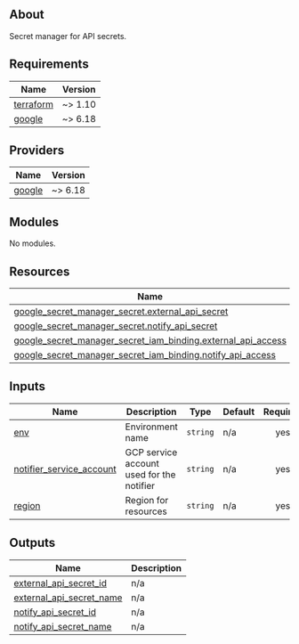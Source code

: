 <!-- BEGIN_TF_DOCS -->


## About

Secret manager for API secrets.

## Requirements

| Name | Version |
|------|---------|
| <a name="requirement_terraform"></a> [terraform](#requirement\_terraform) | ~> 1.10 |
| <a name="requirement_google"></a> [google](#requirement\_google) | ~> 6.18 |

## Providers

| Name | Version |
|------|---------|
| <a name="provider_google"></a> [google](#provider\_google) | ~> 6.18 |

## Modules

No modules.

## Resources

| Name | Type |
|------|------|
| [google_secret_manager_secret.external_api_secret](https://registry.terraform.io/providers/hashicorp/google/latest/docs/resources/secret_manager_secret) | resource |
| [google_secret_manager_secret.notify_api_secret](https://registry.terraform.io/providers/hashicorp/google/latest/docs/resources/secret_manager_secret) | resource |
| [google_secret_manager_secret_iam_binding.external_api_access](https://registry.terraform.io/providers/hashicorp/google/latest/docs/resources/secret_manager_secret_iam_binding) | resource |
| [google_secret_manager_secret_iam_binding.notify_api_access](https://registry.terraform.io/providers/hashicorp/google/latest/docs/resources/secret_manager_secret_iam_binding) | resource |

## Inputs

| Name | Description | Type | Default | Required |
|------|-------------|------|---------|:--------:|
| <a name="input_env"></a> [env](#input\_env) | Environment name | `string` | n/a | yes |
| <a name="input_notifier_service_account"></a> [notifier\_service\_account](#input\_notifier\_service\_account) | GCP service account used for the notifier | `string` | n/a | yes |
| <a name="input_region"></a> [region](#input\_region) | Region for resources | `string` | n/a | yes |

## Outputs

| Name | Description |
|------|-------------|
| <a name="output_external_api_secret_id"></a> [external\_api\_secret\_id](#output\_external\_api\_secret\_id) | n/a |
| <a name="output_external_api_secret_name"></a> [external\_api\_secret\_name](#output\_external\_api\_secret\_name) | n/a |
| <a name="output_notify_api_secret_id"></a> [notify\_api\_secret\_id](#output\_notify\_api\_secret\_id) | n/a |
| <a name="output_notify_api_secret_name"></a> [notify\_api\_secret\_name](#output\_notify\_api\_secret\_name) | n/a |

<!-- END_TF_DOCS -->
